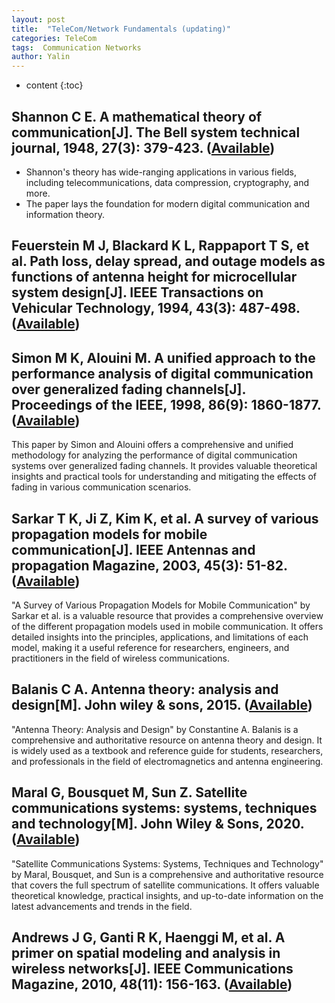 ```yaml
---
layout: post
title:  "TeleCom/Network Fundamentals (updating)"
categories: TeleCom
tags:  Communication Networks
author: Yalin
---
```


* content
{:toc}

## Shannon C E. A mathematical theory of communication[J]. The Bell system technical journal, 1948, 27(3): 379-423. ([Available](https://ieeexplore.ieee.org/stamp/stamp.jsp?arnumber=6773024&casa_token=WiKQfCdO8twAAAAA:ouC3m3eTvyxhbB6Fh0dgO7tdVgvnC-xDfcNwnI2uAfpxmDRMz6BlIOnNYGEC5T4rRhGbPUjybKTa&tag=1))

- Shannon's theory has wide-ranging applications in various fields, including telecommunications, data compression, cryptography, and more.
- The paper lays the foundation for modern digital communication and information theory.

## Feuerstein M J, Blackard K L, Rappaport T S, et al. Path loss, delay spread, and outage models as functions of antenna height for microcellular system design[J]. IEEE Transactions on Vehicular Technology, 1994, 43(3): 487-498. ([Available](https://ieeexplore.ieee.org/iel1/25/7576/00312809.pdf?casa_token=6tBnv8eV7CIAAAAA:rPMYCA8NbFljv9mfI4LFxPjdER9hhqA9tOxKEvutF7rNupd6Y8yEJuhFQtAou79-yhFISRHSVwUb))

## Simon M K, Alouini M. A unified approach to the performance analysis of digital communication over generalized fading channels[J]. Proceedings of the IEEE, 1998, 86(9): 1860-1877. ([Available](https://ieeexplore.ieee.org/iel4/5/15249/00705532.pdf?casa_token=P3h6VzGKKDMAAAAA:AuuZH_OwRKaen99KXi1nrmtqMDp2-eslD-MSADzCZcYR0VU2qGtDsB7JLu8bi8QSOWgM7nCVubQh))

This paper by Simon and Alouini offers a comprehensive and unified methodology for analyzing the performance of digital communication systems over generalized fading channels. It provides valuable theoretical insights and practical tools for understanding and mitigating the effects of fading in various communication scenarios. 

## Sarkar T K, Ji Z, Kim K, et al. A survey of various propagation models for mobile communication[J]. IEEE Antennas and propagation Magazine, 2003, 45(3): 51-82. ([Available](https://ieeexplore.ieee.org/stamp/stamp.jsp?arnumber=1232163&casa_token=kJfMDqpqVdUAAAAA:t5cV_2saqMKOl58aUFztWjmKl0srkHU4UxzyEFiTTW0LV-yZ4QPlZ7WTYWSqTWW_Bk8iJR7B6jS7))

"A Survey of Various Propagation Models for Mobile Communication" by Sarkar et al. is a valuable resource that provides a comprehensive overview of the different propagation models used in mobile communication. It offers detailed insights into the principles, applications, and limitations of each model, making it a useful reference for researchers, engineers, and practitioners in the field of wireless communications. 

## Balanis C A. Antenna theory: analysis and design[M]. John wiley & sons, 2015. ([Available](https://ia800501.us.archive.org/30/items/AntennaTheoryAnalysisAndDesign3rdEd/Antenna%20Theory%20Analysis%20and%20Design%203rd%20ed.pdf))

"Antenna Theory: Analysis and Design" by Constantine A. Balanis is a comprehensive and authoritative resource on antenna theory and design. It is widely used as a textbook and reference guide for students, researchers, and professionals in the field of electromagnetics and antenna engineering. 

## Maral G, Bousquet M, Sun Z. Satellite communications systems: systems, techniques and technology[M]. John Wiley & Sons, 2020. ([Available](https://books.google.com.hk/books?hl=zh-CN&lr=&id=kdjIDwAAQBAJ&oi=fnd&pg=PR15&dq=satellite+communications+system&ots=FPCXYNelsz&sig=vY5lyUKpAuKdKOm-x5S_8q8LV6k&redir_esc=y#v=onepage&q&f=false))

"Satellite Communications Systems: Systems, Techniques and Technology" by Maral, Bousquet, and Sun is a comprehensive and authoritative resource that covers the full spectrum of satellite communications. It offers valuable theoretical knowledge, practical insights, and up-to-date information on the latest advancements and trends in the field. 

## Andrews J G, Ganti R K, Haenggi M, et al. A primer on spatial modeling and analysis in wireless networks[J]. IEEE Communications Magazine, 2010, 48(11): 156-163. ([Available](https://ieeexplore.ieee.org/iel5/35/5621952/05621983.pdf?casa_token=SdD4VkXst20AAAAA:K9gdyHaprFqJZduElUWBcfe9uzuJioJyQq_PyJja9nBLBRiulTEp1j8PCE25ZM-2C4fqF3I-uPBQ))





